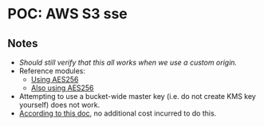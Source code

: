# POC: AWS S3 sse 

## Notes

- _Should still verify that this all works when we use a custom origin._
- Reference modules:
  - [Using AES256](https://registry.terraform.io/modules/cloudposse/cloudfront-s3-cdn/aws/latest)
  - [Also using AES256](https://registry.terraform.io/modules/QuiNovas/cloudfront/aws/latest)
- Attempting to use a bucket-wide master key (i.e. do not create KMS key yourself) does not work.
- [According to this doc](https://docs.aws.amazon.com/AmazonS3/latest/userguide/UsingServerSideEncryption.html), no additional cost incurred to do this.  

